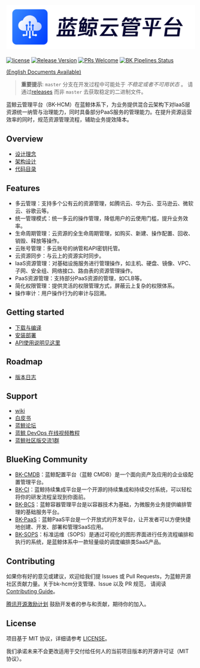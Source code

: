 ![](docs/resource/img/logo.png)
---

[![license](https://img.shields.io/badge/license-mit-brightgreen.svg?style=flat)](https://github.com/TencentBlueKing/bk-hcm/blob/master/LICENSE.txt)
[![Release Version](https://img.shields.io/badge/release-1.1.0-brightgreen.svg)](https://github.com/TencentBlueKing/bk-hcm/releases)
[![PRs Welcome](https://img.shields.io/badge/PRs-welcome-brightgreen.svg)](https://github.com/TencentBlueKing/bk-hcm/pulls)
[![BK Pipelines Status](https://api.bkdevops.qq.com/process/api/external/pipelines/projects/cc/p-c02db56ac633447eb2e740b3fd0b6d2b/badge?X-DEVOPS-PROJECT-ID=cc)](http://api.bkdevops.qq.com/process/api-html/user/builds/projects/cc/pipelines/p-c02db56ac633447eb2e740b3fd0b6d2b/latestFinished?X-DEVOPS-PROJECT-ID=cc)

[(English Documents Available)](readme_en.md)

> **重要提示**: `master` 分支在开发过程中可能处于 *不稳定或者不可用状态* 。
> 请通过[releases](https://github.com/TencentBlueKing/bk-hcm/releases) 而非 `master` 去获取稳定的二进制文件。

蓝鲸云管理平台（BK-HCM）在蓝鲸体系下，为业务提供混合云架构下对IaaS层资源统一纳管与治理能力，同时具备部分PaaS服务的管理能力。在提升资源运营效率的同时，规范资源管理流程，辅助业务提效降本。

## Overview

* [设计理念](docs/overview/design.md)
* [架构设计](docs/overview/architecture.md)
* [代码目录](docs/overview/code_framework.md)

## Features

* 多云管理：支持多个公有云的资源管理，如腾讯云、华为云、亚马逊云、微软云、谷歌云等。
* 统一管理模式：统一多云的操作管理，降低用户的云使用门槛，提升业务效率。
* 生命周期管理：云资源的全生命周期管理，如购买、新建、操作配置、回收、销毁、释放等操作。
* 云账号管理：多云账号的纳管和API密钥托管。
* 云资源同步：与云上的资源实时同步。
* IaaS资源管理：对基础设施服务进行管理操作，如主机、硬盘、镜像、VPC、子网、安全组、网络接口、路由表的资源管理操作。
* PaaS资源管理：支持部分PaaS资源的管理，如CLB等。
* 简化权限管理：提供灵活的权限管理方式，屏蔽云上复杂的权限体系。
* 操作审计：用户操作行为的审计与回溯。

## Getting started

* [下载与编译](docs/overview/source_compile.md)
* [安装部署](docs/overview/installation.md)
* [API使用说明见这里](docs/api-docs)

## Roadmap

* [版本日志](docs/support-file/changelog/release.md)

## Support

* [wiki](https://github.com/TencentBlueKing/bk-hcm/wiki)
* [白皮书](https://docs.bk.tencent.com/hcm/)
* [蓝鲸论坛](https://bk.tencent.com/s-mart/community)
* [蓝鲸 DevOps 在线视频教程](https://bk.tencent.com/s-mart/video/)
* [蓝鲸社区版交流1群](https://jq.qq.com/?_wv=1027&k=5zk8F7G)

## BlueKing Community

* [BK-CMDB](https://github.com/Tencent/bk-cmdb)：蓝鲸配置平台（蓝鲸 CMDB）是一个面向资产及应用的企业级配置管理平台。
* [BK-CI](https://github.com/Tencent/bk-ci)：蓝鲸持续集成平台是一个开源的持续集成和持续交付系统，可以轻松将你的研发流程呈现到你面前。
* [BK-BCS](https://github.com/Tencent/bk-bcs)：蓝鲸容器管理平台是以容器技术为基础，为微服务业务提供编排管理的基础服务平台。
* [BK-PaaS](https://github.com/Tencent/bk-PaaS)：蓝鲸PaaS平台是一个开放式的开发平台，让开发者可以方便快捷地创建、开发、部署和管理SaaS应用。
* [BK-SOPS](https://github.com/Tencent/bk-sops)：标准运维（SOPS）是通过可视化的图形界面进行任务流程编排和执行的系统，是蓝鲸体系中一款轻量级的调度编排类SaaS产品。

## Contributing

如果你有好的意见或建议，欢迎给我们提 Issues 或 Pull Requests，为蓝鲸开源社区贡献力量。关于bk-hcm分支管理、Issue 以及 PR 规范，
请阅读 [Contributing Guide](docs/CONTRIBUTING.md)。

[腾讯开源激励计划](https://opensource.tencent.com/contribution) 鼓励开发者的参与和贡献，期待你的加入。

## License

项目基于 MIT 协议，详细请参考 [LICENSE](LICENSE.txt)。

我们承诺未来不会更改适用于交付给任何人的当前项目版本的开源许可证（MIT 协议）。
